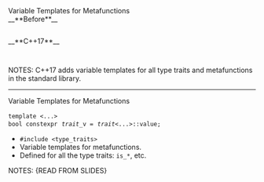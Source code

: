 <!--

<div class="slide-title">Variable Templates for Metafunctions</div>

<div class="left">
<span style="display: block">__**Before**__</span>

<pre style="display: inline-block;"><code class='sample' sample='cpp17_features/
41_variable_templates_for_metafunctions
/
00_sqrt.cpp
#0
'></code></pre>
</div>

<div class="right">
</div>

-->

<div class="slide-title">Variable Templates for Metafunctions</div>

<div class="left">
<span style="display: block">__**Before**__</span>

<pre style="display: inline-block;"><code class='sample' sample='cpp17_features/
41_variable_templates_for_metafunctions
/
00_sqrt.cpp
#0
'></code></pre>
</div>

<div class="right">
<span style="display: block">__**C++17**__</span>

<pre style="display: inline-block;"><code class='sample' sample='cpp17_features/
41_variable_templates_for_metafunctions
/
00_sqrt.cpp
#1
'></code></pre>
</div>

NOTES:
C++17 adds variable templates for all type traits and metafunctions in the standard library.

---

<div class="slide-title">Variable Templates for Metafunctions</div>

<span style="font-family: monospace; display: block;">`template <...>`&nbsp;&nbsp;&nbsp;&nbsp;&nbsp;&nbsp;&nbsp;&nbsp;&nbsp;&nbsp;&nbsp;&nbsp;&nbsp;&nbsp;&nbsp;&nbsp;&nbsp;&nbsp;&nbsp;&nbsp;&nbsp;&nbsp;&nbsp;&nbsp;&nbsp;</span>
<span style="font-family: monospace; display: block;">`bool constexpr` *`trait`*`_v =` *`trait`*`<...>::value;`</span>

* `#include <type_traits>`
* Variable templates for metafunctions.
* Defined for all the type traits: `is_*`, etc.

NOTES:
{READ FROM SLIDES}

